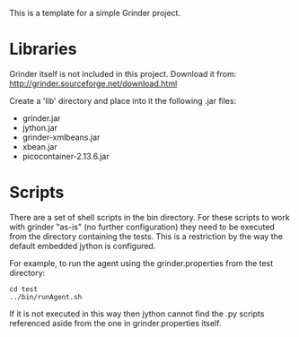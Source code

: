 This is a template for a simple Grinder project.


# Libraries

Grinder itself is not included in this project.  Download it from:
http://grinder.sourceforge.net/download.html

Create a 'lib' directory and place into it the following .jar files:

* grinder.jar
* jython.jar
* grinder-xmlbeans.jar
* xbean.jar
* picocontainer-2.13.6.jar


# Scripts

There are a set of shell scripts in the bin directory.  For these scripts to work with grinder "as-is" (no further configuration) they need to be executed from the directory containing the tests.  This is a restriction by the way the default embedded jython is configured.

For example, to run the agent using the grinder.properties from the test directory:

    cd test
    ../bin/runAgent.sh
    
If it is not executed in this way then jython cannot find the .py scripts referenced aside from the one in grinder.properties itself.